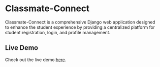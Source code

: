 # Classmate-Connect
Classmate-Connect is a comprehensive Django web application designed to enhance the student experience by providing a centralized platform for student registration, login, and profile management.
## Live Demo
Check out the live demo [here](https://classmate-connect.onrender.com/).
